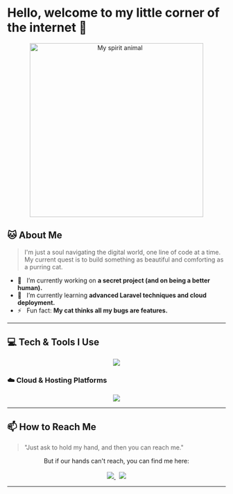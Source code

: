 # Hello, welcome to my little corner of the internet 👋

<p align="center">
  <img src="https://github.com/Aku-Mars/Aku-Mars/assets/76494850/93e45589-3318-4f74-9c60-ec9c954101b9" width="400px" alt="My spirit animal">
</p>

## 🐱 About Me

> I'm just a soul navigating the digital world, one line of code at a time. My current quest is to build something as beautiful and comforting as a purring cat.

- 🔭 &nbsp; I’m currently working on **a secret project (and on being a better human).**
- 🌱 &nbsp; I’m currently learning **advanced Laravel techniques and cloud deployment.**
- ⚡ &nbsp; Fun fact: **My cat thinks all my bugs are features.**

---

## 💻 Tech & Tools I Use

<p align="center">
  <a href="https://skillicons.dev">
    <img src="https://skillicons.dev/icons?i=php,laravel,js,react,nodejs,hapi,html,css,vscode,figma" />
  </a>
</p>

### ☁️ Cloud & Hosting Platforms

<p align="center">
  <a href="https://skillicons.dev">
    <img src="https://skillicons.dev/icons?i=gcp,aws,azure,digitalocean,linode" />
  </a>
</p>

---

## 📫 How to Reach Me

> "Just ask to hold my hand, and then you can reach me."

<p align="center">
  But if our hands can't reach, you can find me here: <br><br>
  <a href="https://instagram.com/@m_arifin_syam">
    <img src="https://img.shields.io/badge/Instagram-E4405F?style=for-the-badge&logo=instagram&logoColor=white" />
  </a>
  &nbsp;
  <a href="mailto:marifinsyam73@gmail.com">
    <img src="https://img.shields.io/badge/Gmail-D14836?style=for-the-badge&logo=gmail&logoColor=white" />
  </a>
</p>

---
